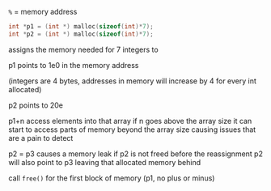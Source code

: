 `%` = memory address


```c
int *p1 = (int *) malloc(sizeof(int)*7);
int *p2 = (int *) malloc(sizeof(int)*7);
```

assigns the memory needed for 7 integers to

p1 points to 1e0 in the memory address

(integers are 4 bytes, addresses in memory will increase by 4 for every int allocated)

p2 points to 20e

p1+n access elements into that array
if n goes above the array size it can start to access parts of memory beyond the array size causing issues that are a pain to detect

p2 = p3 causes a memory leak if p2 is not freed before the reassignment
p2 will also point to p3 leaving that allocated memory behind

call `free()` for the first block of memory (p1, no plus or minus)

